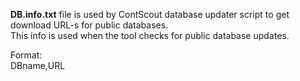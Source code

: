 **DB.info.txt** file is used by ContScout database updater script to get download URL-s for public databases.  
This info is used when the tool checks for public database updates. 
  
Format:  
DBname,URL
